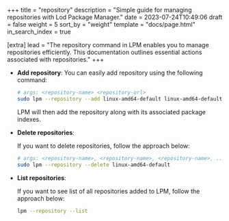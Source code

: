 +++
title = "repository"
description = "Simple guide for managing repositories with Lod Package Manager."
date = 2023-07-24T10:49:06
draft = false
weight = 5
sort_by = "weight"
template = "docs/page.html"
in_search_index = true

[extra]
lead = "The repository command in LPM enables you to manage repositories efficiently. This documentation outlines essential actions associated with repositories."
+++

- **Add repository**:
    You can easily add repository using the following command:

    ```sh
    # args: <repository-name> <repository-url>
    sudo lpm --repository --add linux-amd64-default linux-amd64-default.lpm.lodosgroup.org
    ```

    LPM will then add the repository along with its associated package indexes.

- **Delete repositories**:

    If you want to delete repositories, follow the approach below:

    ```sh
    # args: <repository-name>, <repository-name>, <repository-name>, ...
    sudo lpm --repository --delete linux-amd64-default
    ```

- **List repositories**:

    If you want to see list of all repositories added to LPM, follow the approach below:

    ```sh
    lpm --repository --list
    ```
